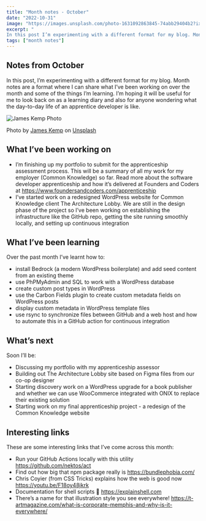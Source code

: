```yaml
---
title: "Month notes - October"
date: "2022-10-31"
image: "https://images.unsplash.com/photo-1631092863845-74abb29404b2?ixlib=rb-4.0.3&ixid=MnwxMjA3fDB8MHxwaG90by1wYWdlfHx8fGVufDB8fHx8&auto=format&fit=crop&w=2671&q=80"
excerpt: "
In this post I’m experimenting with a different format for my blog. Month notes are a format where I can share what I’ve been working on over the month and some of the things I’m learning."
tags: ["month notes"]
---
```


<article>

<h1> Notes from October </h1>

<p>In this post, I’m experimenting with a different format for my blog. Month notes are a format where I can share what I’ve been working on over the month and some of the things I’m learning. I’m hoping it will be useful for me to look back on as a learning diary and also for anyone wondering what the day-to-day life of an apprentice developer is like.</p>

<img src="https://images.unsplash.com/photo-1631092863845-74abb29404b2?ixlib=rb-4.0.3&ixid=MnwxMjA3fDB8MHxwaG90by1wYWdlfHx8fGVufDB8fHx8&auto=format&fit=crop&w=2671&q=80" alt="James Kemp Photo" />

<p>Photo by <a href="https://unsplash.com/@jckemp?utm_source=unsplash&utm_medium=referral&utm_content=creditCopyText">James Kemp</a> on <a href="https://unsplash.com/s/photos/october-software-development?utm_source=unsplash&utm_medium=referral&utm_content=creditCopyText">Unsplash</a></p>

<h2> What I’ve been working on </h2>

<ul>
  <li>I’m finishing up my portfolio to submit for the apprenticeship assessment process. This will be a summary of all my work for my employer (Common Knowledge) so far. Read more about the software developer apprenticeship and how it’s delivered at Founders and Coders at <a href="https://www.foundersandcoders.com/apprenticeship">https://www.foundersandcoders.com/apprenticeship</a></li>
  <li>I’ve started work on a redesigned WordPress website for Common Knowledge client The Architecture Lobby. We are still in the design phase of the project so I’ve been working on establishing the infrastructure like the GitHub repo, getting the site running smoothly locally, and setting up continuous integration</li>
</ul>

<h2> What I’ve been learning </h2>

<p>Over the past month I’ve learnt how to:</p>

<ul>
  <li>install Bedrock (a modern WordPress boilerplate) and add seed content from an existing theme</li>
  <li>use PhPMyAdmin and SQL to work with a WordPress database</li>
  <li>create custom post types in WordPress</li>
  <li>use the Carbon Fields plugin to create custom metadata fields on WordPress posts</li>
  <li>display custom metadata in WordPress template files</li>
  <li>use rsync to synchronize files between GitHub and a web host and how to automate this in a GitHub action for continuous integration</li>
</ul>

<h2> What’s next </h2>

<p>Soon I’ll be:</p>

<ul>
  <li>Discussing my portfolio with my apprenticeship assessor</li>
  <li>Building out The Architecture Lobby site based on Figma files from our co-op designer</li>
  <li>Starting discovery work on a WordPress upgrade for a book publisher and whether we can use WooCommerce integrated with ONIX to replace their existing solution</li>
  <li>Starting work on my final apprenticeship project - a redesign of the Common Knowledge website</li>
</ul>

<h2> Interesting links </h2>

<p>These are some interesting links that I’ve come across this month:</p>

<ul>
  <li>Run your GitHub Actions locally with this utility <a href="https://github.com/nektos/act">https://github.com/nektos/act</a></li>
  <li>Find out how big that npm package really is <a href="https://bundlephobia.com/">https://bundlephobia.com/</a></li>
  <li>Chris Coyier (from CSS Tricks) explains how the web is good now <a href="https://youtu.be/F18oy48jkrk">https://youtu.be/F18oy48jkrk</a></li>
  <li>Documentation for shell scripts 🐚 <a href="https://explainshell.com">https://explainshell.com</a></li>
  <li>There’s a name for that illustration style you see everywhere! <a href="https://t-artmagazine.com/what-is-corporate-memphis-and-why-is-it-everywhere/">https://t-artmagazine.com/what-is-corporate-memphis-and-why-is-it-everywhere/</a></li>
</ul>

</article>
